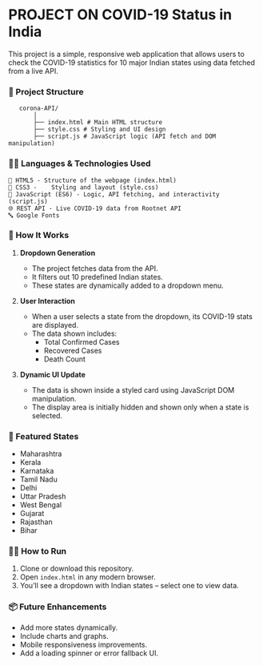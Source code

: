 
#  PROJECT ON COVID-19 Status in India

This project is a simple, responsive web application that allows users to check the COVID-19 statistics for 10 major Indian states using data fetched from a live API.

### 📁 Project Structure
       corona-API/
           │ 
           ├── index.html # Main HTML structure
           ├── style.css # Styling and UI design
           ├── script.js # JavaScript logic (API fetch and DOM manipulation)


### 🧑‍💻 Languages & Technologies Used
   
    🧾 HTML5	- Structure of the webpage (index.html)  
    🎨 CSS3 -	Styling and layout (style.css)
    📜 JavaScript (ES6) - Logic, API fetching, and interactivity (script.js)
    🌐 REST API - Live COVID-19 data from Rootnet API
    🔤 Google Fonts


### 🚀 How It Works

1. **Dropdown Generation**  
   - The project fetches data from the API.
   - It filters out 10 predefined Indian states.
   - These states are dynamically added to a dropdown menu.

2. **User Interaction**  
   - When a user selects a state from the dropdown, its COVID-19 stats are displayed.
   - The data shown includes:
     - Total Confirmed Cases
     - Recovered Cases
     - Death Count

3. **Dynamic UI Update**  
   - The data is shown inside a styled card using JavaScript DOM manipulation.
   - The display area is initially hidden and shown only when a state is selected.


### 🎯 Featured States

- Maharashtra  
- Kerala  
- Karnataka  
- Tamil Nadu  
- Delhi  
- Uttar Pradesh  
- West Bengal  
- Gujarat  
- Rajasthan  
- Bihar

### 🧑‍💻 How to Run

1. Clone or download this repository.
2. Open `index.html` in any modern browser.
3. You’ll see a dropdown with Indian states – select one to view data.

### 📦 Future Enhancements

- Add more states dynamically.
- Include charts and graphs.
- Mobile responsiveness improvements.
- Add a loading spinner or error fallback UI.
